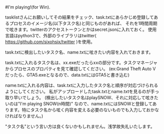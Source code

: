 #I'm playing!(for Win).

tasklistさんにお願いしてその結果をチェック、task.txtにあらかじめ登録してあるプロセスのイメージ名(以下タスク名)と同じものがあれば、
それを1時間周期で呟きます。twitterのアクセストークンとかはsecret.jsonに入れておく。
使用言語はpython3で、外部のライブラリはtwitter( https://github.com/sixohsix/twitter )を使用。

task.txtに検出したいタスク名、name.txtに呟きたい内容を入れておきます。

task.txtに入れるタスク名は、xx.exeだったらxxの部分です。タスクマネージャからプロセスのプロパティを見て確認してください。
(ex:Grand Theft Auto Vだったら、GTA5.exeとなるので、data.txtにはGTA5と書き込む)

name.txtに入れる内容は、task.txtに入力したタスク名と順序が対応づけられるようにしてください。
私がアップロードしたtask.txtとname.txtを見るのが手っ取り早いでしょう。
(検出したいタスク名はplaySNOW、それに対応して呟きたいのは"I'm playing SNOW(n時間)" なので、name.txtにはSNOWと登録してあります。特にタスク名から呟く内容を変える必要のないものでも入力しておかなければなりません。)

"タスク名"という言い方は良くないかもしれません。浅学故失礼いたします。
